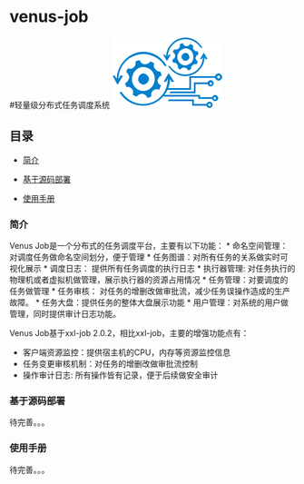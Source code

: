 # venus-job 
#轻量级分布式任务调度系统
![avatar](doc/logo.png)
## 目录

* [简介](#1)

* [基于源码部署](#2)

* [使用手册](#3)

<h3 id="1">简介</h3>
Venus Job是一个分布式的任务调度平台，主要有以下功能：
* 命名空间管理：对调度任务做命名空间划分，便于管理
* 任务图谱：对所有任务的关系做实时可视化展示
* 调度日志： 提供所有任务调度的执行日志
* 执行器管理: 对任务执行的物理机或者虚拟机做管理，展示执行器的资源占用情况
* 任务管理：对要调度的任务做管理
* 任务审核： 对任务的增删改做审批流，减少任务误操作造成的生产故障。
* 任务大盘：提供任务的整体大盘展示功能
* 用户管理：对系统的用户做管理，同时提供审计日志功能。

Venus Job基于xxl-job 2.0.2，相比xxl-job，主要的增强功能点有：
* 客户端资源监控：提供宿主机的CPU，内存等资源监控信息
* 任务变更审核机制：对任务的增删改做审批流控制
* 操作审计日志: 所有操作皆有记录，便于后续做安全审计

<h3 id="2">基于源码部署</h3>

待完善。。。

<h3 id="3">使用手册</h3>

待完善。。。